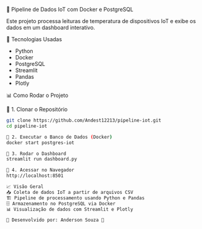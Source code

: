 📡 Pipeline de Dados IoT com Docker e PostgreSQL

Este projeto processa leituras de temperatura de dispositivos IoT e exibe os dados em um dashboard interativo.

📌 Tecnologias Usadas
- Python  
- Docker  
- PostgreSQL  
- Streamlit  
- Pandas  
- Plotly  

📊 Como Rodar o Projeto

🔹 1. Clonar o Repositório
```bash
git clone https://github.com/Andest12213/pipeline-iot.git
cd pipeline-iot

🔹 2. Executar o Banco de Dados (Docker)
docker start postgres-iot

🔹 3. Rodar o Dashboard
streamlit run dashboard.py

🔹 4. Acessar no Navegador
http://localhost:8501

📈 Visão Geral
📥 Coleta de dados IoT a partir de arquivos CSV
🏗 Pipeline de processamento usando Python e Pandas
🗄 Armazenamento no PostgreSQL via Docker
📊 Visualização de dados com Streamlit e Plotly

📌 Desenvolvido por: Anderson Souza 🚀